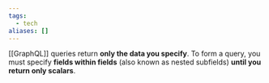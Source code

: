 ```yaml
---
tags:
  - tech
aliases: []
---
```

[[GraphQL]] queries return **only the data you specify**. 
To form a query, you must specify  **fields within fields** (also known as nested subfields) **until you return only scalars**.